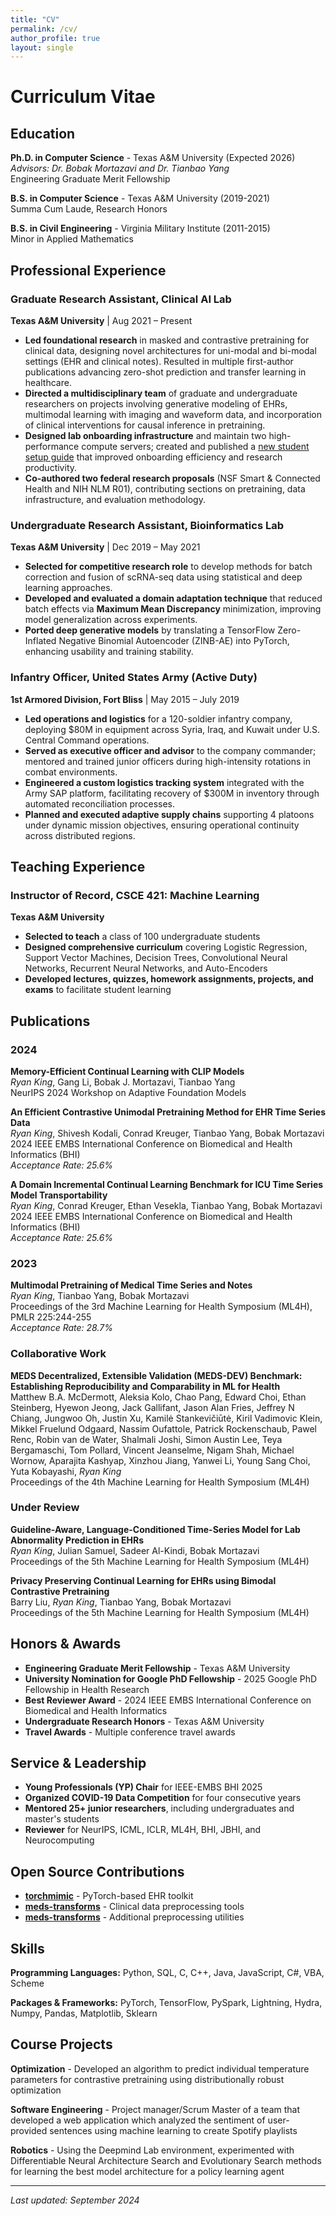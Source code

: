 ```yaml
---
title: "CV"
permalink: /cv/
author_profile: true
layout: single
---
```


# Curriculum Vitae

## Education

**Ph.D. in Computer Science** - Texas A&M University (Expected 2026)  
*Advisors: Dr. Bobak Mortazavi and Dr. Tianbao Yang*  
Engineering Graduate Merit Fellowship

**B.S. in Computer Science** - Texas A&M University (2019-2021)  
Summa Cum Laude, Research Honors

**B.S. in Civil Engineering** - Virginia Military Institute (2011-2015)  
Minor in Applied Mathematics

## Professional Experience

### Graduate Research Assistant, Clinical AI Lab
**Texas A&M University** | Aug 2021 – Present

- **Led foundational research** in masked and contrastive pretraining for clinical data, designing novel architectures for uni-modal and bi-modal settings (EHR and clinical notes). Resulted in multiple first-author publications advancing zero-shot prediction and transfer learning in healthcare.
- **Directed a multidisciplinary team** of graduate and undergraduate researchers on projects involving generative modeling of EHRs, multimodal learning with imaging and waveform data, and incorporation of clinical interventions for causal inference in pretraining.
- **Designed lab onboarding infrastructure** and maintain two high-performance compute servers; created and published a [new student setup guide](https://kingrc15.github.io/setup/new-student-setup/) that improved onboarding efficiency and research productivity.
- **Co-authored two federal research proposals** (NSF Smart & Connected Health and NIH NLM R01), contributing sections on pretraining, data infrastructure, and evaluation methodology.

### Undergraduate Research Assistant, Bioinformatics Lab
**Texas A&M University** | Dec 2019 – May 2021

- **Selected for competitive research role** to develop methods for batch correction and fusion of scRNA-seq data using statistical and deep learning approaches.
- **Developed and evaluated a domain adaptation technique** that reduced batch effects via **Maximum Mean Discrepancy** minimization, improving model generalization across experiments.
- **Ported deep generative models** by translating a TensorFlow Zero-Inflated Negative Binomial Autoencoder (ZINB-AE) into PyTorch, enhancing usability and training stability.

### Infantry Officer, United States Army (Active Duty)
**1st Armored Division, Fort Bliss** | May 2015 – July 2019

- **Led operations and logistics** for a 120-soldier infantry company, deploying $80M in equipment across Syria, Iraq, and Kuwait under U.S. Central Command operations.
- **Served as executive officer and advisor** to the company commander; mentored and trained junior officers during high-intensity rotations in combat environments.
- **Engineered a custom logistics tracking system** integrated with the Army SAP platform, facilitating recovery of $300M in inventory through automated reconciliation processes.
- **Planned and executed adaptive supply chains** supporting 4 platoons under dynamic mission objectives, ensuring operational continuity across distributed regions.

## Teaching Experience

### Instructor of Record, CSCE 421: Machine Learning
**Texas A&M University**

- **Selected to teach** a class of 100 undergraduate students
- **Designed comprehensive curriculum** covering Logistic Regression, Support Vector Machines, Decision Trees, Convolutional Neural Networks, Recurrent Neural Networks, and Auto-Encoders
- **Developed lectures, quizzes, homework assignments, projects, and exams** to facilitate student learning

## Publications

### 2024
**Memory-Efficient Continual Learning with CLIP Models**  
*Ryan King*, Gang Li, Bobak J. Mortazavi, Tianbao Yang  
NeurIPS 2024 Workshop on Adaptive Foundation Models

**An Efficient Contrastive Unimodal Pretraining Method for EHR Time Series Data**  
*Ryan King*, Shivesh Kodali, Conrad Kreuger, Tianbao Yang, Bobak Mortazavi  
2024 IEEE EMBS International Conference on Biomedical and Health Informatics (BHI)  
*Acceptance Rate: 25.6%*

**A Domain Incremental Continual Learning Benchmark for ICU Time Series Model Transportability**  
*Ryan King*, Conrad Kreuger, Ethan Vesekla, Tianbao Yang, Bobak Mortazavi  
2024 IEEE EMBS International Conference on Biomedical and Health Informatics (BHI)  
*Acceptance Rate: 25.6%*

### 2023
**Multimodal Pretraining of Medical Time Series and Notes**  
*Ryan King*, Tianbao Yang, Bobak Mortazavi  
Proceedings of the 3rd Machine Learning for Health Symposium (ML4H), PMLR 225:244-255  
*Acceptance Rate: 28.7%*

### Collaborative Work
**MEDS Decentralized, Extensible Validation (MEDS-DEV) Benchmark: Establishing Reproducibility and Comparability in ML for Health**  
Matthew B.A. McDermott, Aleksia Kolo, Chao Pang, Edward Choi, Ethan Steinberg, Hyewon Jeong, Jack Gallifant, Jason Alan Fries, Jeffrey N Chiang, Jungwoo Oh, Justin Xu, Kamilė Stankevičiūtė, Kiril Vadimovic Klein, Mikkel Fruelund Odgaard, Nassim Oufattole, Patrick Rockenschaub, Pawel Renc, Robin van de Water, Shalmali Joshi, Simon Austin Lee, Teya Bergamaschi, Tom Pollard, Vincent Jeanselme, Nigam Shah, Michael Wornow, Aparajita Kashyap, Xinzhou Jiang, Yanwei Li, Young Sang Choi, Yuta Kobayashi, *Ryan King*  
Proceedings of the 4th Machine Learning for Health Symposium (ML4H)

### Under Review
**Guideline-Aware, Language-Conditioned Time-Series Model for Lab Abnormality Prediction in EHRs**  
*Ryan King*, Julian Samuel, Sadeer Al-Kindi, Bobak Mortazavi  
Proceedings of the 5th Machine Learning for Health Symposium (ML4H)

**Privacy Preserving Continual Learning for EHRs using Bimodal Contrastive Pretraining**  
Barry Liu, *Ryan King*, Tianbao Yang, Bobak Mortazavi  
Proceedings of the 5th Machine Learning for Health Symposium (ML4H)

## Honors & Awards

- **Engineering Graduate Merit Fellowship** - Texas A&M University
- **University Nomination for Google PhD Fellowship** - 2025 Google PhD Fellowship in Health Research
- **Best Reviewer Award** - 2024 IEEE EMBS International Conference on Biomedical and Health Informatics
- **Undergraduate Research Honors** - Texas A&M University
- **Travel Awards** - Multiple conference travel awards

## Service & Leadership

- **Young Professionals (YP) Chair** for IEEE-EMBS BHI 2025
- **Organized COVID-19 Data Competition** for four consecutive years
- **Mentored 25+ junior researchers**, including undergraduates and master's students
- **Reviewer** for NeurIPS, ICML, ICLR, ML4H, BHI, JBHI, and Neurocomputing

## Open Source Contributions

- **[torchmimic](https://torchmimic.readthedocs.io/en/latest/)** - PyTorch-based EHR toolkit
- **[meds-transforms](https://github.com/Oufattole/meds-torch/tree/main)** - Clinical data preprocessing tools
- **[meds-transforms](https://github.com/mmcdermott/MEDS_transforms)** - Additional preprocessing utilities

## Skills

**Programming Languages:** Python, SQL, C, C++, Java, JavaScript, C#, VBA, Scheme

**Packages & Frameworks:** PyTorch, TensorFlow, PySpark, Lightning, Hydra, Numpy, Pandas, Matplotlib, Sklearn

## Course Projects

**Optimization** - Developed an algorithm to predict individual temperature parameters for contrastive pretraining using distributionally robust optimization

**Software Engineering** - Project manager/Scrum Master of a team that developed a web application which analyzed the sentiment of user-provided sentences using machine learning to create Spotify playlists

**Robotics** - Using the Deepmind Lab environment, experimented with Differentiable Neural Architecture Search and Evolutionary Search methods for learning the best model architecture for a policy learning agent

---

*Last updated: September 2024*
